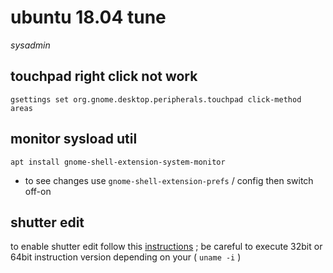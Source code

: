 # ubuntu 18.04 tune

*sysadmin*

## touchpad right click not work

```
gsettings set org.gnome.desktop.peripherals.touchpad click-method areas
```

## monitor sysload util

```
apt install gnome-shell-extension-system-monitor
```

- to see changes use `gnome-shell-extension-prefs` / config then switch off-on

## shutter edit

to enable shutter edit follow this [instructions](https://www.linuxuprising.com/2018/04/fix-shutter-edit-button-greyed-out-in.html) ; be careful to execute 32bit or 64bit instruction version depending on your ( `uname -i` )
